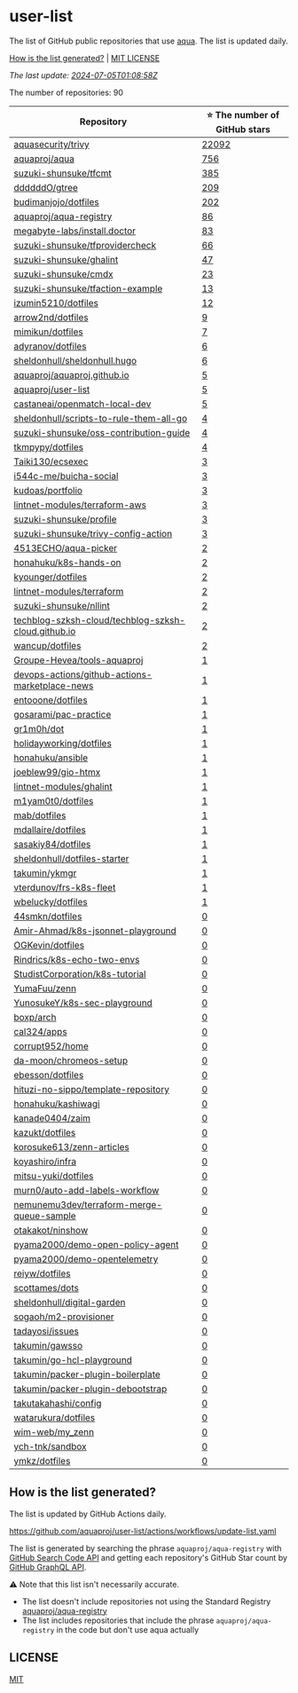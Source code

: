 <!-- DON'T EDIT README.md.
README.md is generated from templates automatically.
Please edit docs/HEADER.md and docs/FOOTER.md and Go code instead.
-->

# user-list

The list of GitHub public repositories that use [aqua](https://aquaproj.github.io/).
The list is updated daily.

[How is the list generated?](#how-is-the-list-generated) | [MIT LICENSE](https://github.com/aquaproj/user-list/blob/main/LICENSE)

_The last update: [2024-07-05T01:08:58Z](https://github.com/aquaproj/user-list/actions/runs/9801547134)_

The number of repositories: 90

Repository | :star: The number of GitHub stars
--- | ---
[aquasecurity/trivy](https://github.com/aquasecurity/trivy) | [22092](https://github.com/aquasecurity/trivy/stargazers)
[aquaproj/aqua](https://github.com/aquaproj/aqua) | [756](https://github.com/aquaproj/aqua/stargazers)
[suzuki-shunsuke/tfcmt](https://github.com/suzuki-shunsuke/tfcmt) | [385](https://github.com/suzuki-shunsuke/tfcmt/stargazers)
[ddddddO/gtree](https://github.com/ddddddO/gtree) | [209](https://github.com/ddddddO/gtree/stargazers)
[budimanjojo/dotfiles](https://github.com/budimanjojo/dotfiles) | [202](https://github.com/budimanjojo/dotfiles/stargazers)
[aquaproj/aqua-registry](https://github.com/aquaproj/aqua-registry) | [86](https://github.com/aquaproj/aqua-registry/stargazers)
[megabyte-labs/install.doctor](https://github.com/megabyte-labs/install.doctor) | [83](https://github.com/megabyte-labs/install.doctor/stargazers)
[suzuki-shunsuke/tfprovidercheck](https://github.com/suzuki-shunsuke/tfprovidercheck) | [66](https://github.com/suzuki-shunsuke/tfprovidercheck/stargazers)
[suzuki-shunsuke/ghalint](https://github.com/suzuki-shunsuke/ghalint) | [47](https://github.com/suzuki-shunsuke/ghalint/stargazers)
[suzuki-shunsuke/cmdx](https://github.com/suzuki-shunsuke/cmdx) | [23](https://github.com/suzuki-shunsuke/cmdx/stargazers)
[suzuki-shunsuke/tfaction-example](https://github.com/suzuki-shunsuke/tfaction-example) | [13](https://github.com/suzuki-shunsuke/tfaction-example/stargazers)
[izumin5210/dotfiles](https://github.com/izumin5210/dotfiles) | [12](https://github.com/izumin5210/dotfiles/stargazers)
[arrow2nd/dotfiles](https://github.com/arrow2nd/dotfiles) | [9](https://github.com/arrow2nd/dotfiles/stargazers)
[mimikun/dotfiles](https://github.com/mimikun/dotfiles) | [7](https://github.com/mimikun/dotfiles/stargazers)
[adyranov/dotfiles](https://github.com/adyranov/dotfiles) | [6](https://github.com/adyranov/dotfiles/stargazers)
[sheldonhull/sheldonhull.hugo](https://github.com/sheldonhull/sheldonhull.hugo) | [6](https://github.com/sheldonhull/sheldonhull.hugo/stargazers)
[aquaproj/aquaproj.github.io](https://github.com/aquaproj/aquaproj.github.io) | [5](https://github.com/aquaproj/aquaproj.github.io/stargazers)
[aquaproj/user-list](https://github.com/aquaproj/user-list) | [5](https://github.com/aquaproj/user-list/stargazers)
[castaneai/openmatch-local-dev](https://github.com/castaneai/openmatch-local-dev) | [5](https://github.com/castaneai/openmatch-local-dev/stargazers)
[sheldonhull/scripts-to-rule-them-all-go](https://github.com/sheldonhull/scripts-to-rule-them-all-go) | [4](https://github.com/sheldonhull/scripts-to-rule-them-all-go/stargazers)
[suzuki-shunsuke/oss-contribution-guide](https://github.com/suzuki-shunsuke/oss-contribution-guide) | [4](https://github.com/suzuki-shunsuke/oss-contribution-guide/stargazers)
[tkmpypy/dotfiles](https://github.com/tkmpypy/dotfiles) | [4](https://github.com/tkmpypy/dotfiles/stargazers)
[Taiki130/ecsexec](https://github.com/Taiki130/ecsexec) | [3](https://github.com/Taiki130/ecsexec/stargazers)
[i544c-me/buicha-social](https://github.com/i544c-me/buicha-social) | [3](https://github.com/i544c-me/buicha-social/stargazers)
[kudoas/portfolio](https://github.com/kudoas/portfolio) | [3](https://github.com/kudoas/portfolio/stargazers)
[lintnet-modules/terraform-aws](https://github.com/lintnet-modules/terraform-aws) | [3](https://github.com/lintnet-modules/terraform-aws/stargazers)
[suzuki-shunsuke/profile](https://github.com/suzuki-shunsuke/profile) | [3](https://github.com/suzuki-shunsuke/profile/stargazers)
[suzuki-shunsuke/trivy-config-action](https://github.com/suzuki-shunsuke/trivy-config-action) | [3](https://github.com/suzuki-shunsuke/trivy-config-action/stargazers)
[4513ECHO/aqua-picker](https://github.com/4513ECHO/aqua-picker) | [2](https://github.com/4513ECHO/aqua-picker/stargazers)
[honahuku/k8s-hands-on](https://github.com/honahuku/k8s-hands-on) | [2](https://github.com/honahuku/k8s-hands-on/stargazers)
[kyounger/dotfiles](https://github.com/kyounger/dotfiles) | [2](https://github.com/kyounger/dotfiles/stargazers)
[lintnet-modules/terraform](https://github.com/lintnet-modules/terraform) | [2](https://github.com/lintnet-modules/terraform/stargazers)
[suzuki-shunsuke/nllint](https://github.com/suzuki-shunsuke/nllint) | [2](https://github.com/suzuki-shunsuke/nllint/stargazers)
[techblog-szksh-cloud/techblog-szksh-cloud.github.io](https://github.com/techblog-szksh-cloud/techblog-szksh-cloud.github.io) | [2](https://github.com/techblog-szksh-cloud/techblog-szksh-cloud.github.io/stargazers)
[wancup/dotfiles](https://github.com/wancup/dotfiles) | [2](https://github.com/wancup/dotfiles/stargazers)
[Groupe-Hevea/tools-aquaproj](https://github.com/Groupe-Hevea/tools-aquaproj) | [1](https://github.com/Groupe-Hevea/tools-aquaproj/stargazers)
[devops-actions/github-actions-marketplace-news](https://github.com/devops-actions/github-actions-marketplace-news) | [1](https://github.com/devops-actions/github-actions-marketplace-news/stargazers)
[entooone/dotfiles](https://github.com/entooone/dotfiles) | [1](https://github.com/entooone/dotfiles/stargazers)
[gosarami/pac-practice](https://github.com/gosarami/pac-practice) | [1](https://github.com/gosarami/pac-practice/stargazers)
[gr1m0h/dot](https://github.com/gr1m0h/dot) | [1](https://github.com/gr1m0h/dot/stargazers)
[holidayworking/dotfiles](https://github.com/holidayworking/dotfiles) | [1](https://github.com/holidayworking/dotfiles/stargazers)
[honahuku/ansible](https://github.com/honahuku/ansible) | [1](https://github.com/honahuku/ansible/stargazers)
[joeblew99/gio-htmx](https://github.com/joeblew99/gio-htmx) | [1](https://github.com/joeblew99/gio-htmx/stargazers)
[lintnet-modules/ghalint](https://github.com/lintnet-modules/ghalint) | [1](https://github.com/lintnet-modules/ghalint/stargazers)
[m1yam0t0/dotfiles](https://github.com/m1yam0t0/dotfiles) | [1](https://github.com/m1yam0t0/dotfiles/stargazers)
[mab/dotfiles](https://github.com/mab/dotfiles) | [1](https://github.com/mab/dotfiles/stargazers)
[mdallaire/dotfiles](https://github.com/mdallaire/dotfiles) | [1](https://github.com/mdallaire/dotfiles/stargazers)
[sasakiy84/dotfiles](https://github.com/sasakiy84/dotfiles) | [1](https://github.com/sasakiy84/dotfiles/stargazers)
[sheldonhull/dotfiles-starter](https://github.com/sheldonhull/dotfiles-starter) | [1](https://github.com/sheldonhull/dotfiles-starter/stargazers)
[takumin/ykmgr](https://github.com/takumin/ykmgr) | [1](https://github.com/takumin/ykmgr/stargazers)
[vterdunov/frs-k8s-fleet](https://github.com/vterdunov/frs-k8s-fleet) | [1](https://github.com/vterdunov/frs-k8s-fleet/stargazers)
[wbelucky/dotfiles](https://github.com/wbelucky/dotfiles) | [1](https://github.com/wbelucky/dotfiles/stargazers)
[44smkn/dotfiles](https://github.com/44smkn/dotfiles) | [0](https://github.com/44smkn/dotfiles/stargazers)
[Amir-Ahmad/k8s-jsonnet-playground](https://github.com/Amir-Ahmad/k8s-jsonnet-playground) | [0](https://github.com/Amir-Ahmad/k8s-jsonnet-playground/stargazers)
[OGKevin/dotfiles](https://github.com/OGKevin/dotfiles) | [0](https://github.com/OGKevin/dotfiles/stargazers)
[Rindrics/k8s-echo-two-envs](https://github.com/Rindrics/k8s-echo-two-envs) | [0](https://github.com/Rindrics/k8s-echo-two-envs/stargazers)
[StudistCorporation/k8s-tutorial](https://github.com/StudistCorporation/k8s-tutorial) | [0](https://github.com/StudistCorporation/k8s-tutorial/stargazers)
[YumaFuu/zenn](https://github.com/YumaFuu/zenn) | [0](https://github.com/YumaFuu/zenn/stargazers)
[YunosukeY/k8s-sec-playground](https://github.com/YunosukeY/k8s-sec-playground) | [0](https://github.com/YunosukeY/k8s-sec-playground/stargazers)
[boxp/arch](https://github.com/boxp/arch) | [0](https://github.com/boxp/arch/stargazers)
[cal324/apps](https://github.com/cal324/apps) | [0](https://github.com/cal324/apps/stargazers)
[corrupt952/home](https://github.com/corrupt952/home) | [0](https://github.com/corrupt952/home/stargazers)
[da-moon/chromeos-setup](https://github.com/da-moon/chromeos-setup) | [0](https://github.com/da-moon/chromeos-setup/stargazers)
[ebesson/dotfiles](https://github.com/ebesson/dotfiles) | [0](https://github.com/ebesson/dotfiles/stargazers)
[hituzi-no-sippo/template-repository](https://github.com/hituzi-no-sippo/template-repository) | [0](https://github.com/hituzi-no-sippo/template-repository/stargazers)
[honahuku/kashiwagi](https://github.com/honahuku/kashiwagi) | [0](https://github.com/honahuku/kashiwagi/stargazers)
[kanade0404/zaim](https://github.com/kanade0404/zaim) | [0](https://github.com/kanade0404/zaim/stargazers)
[kazukt/dotfiles](https://github.com/kazukt/dotfiles) | [0](https://github.com/kazukt/dotfiles/stargazers)
[korosuke613/zenn-articles](https://github.com/korosuke613/zenn-articles) | [0](https://github.com/korosuke613/zenn-articles/stargazers)
[koyashiro/infra](https://github.com/koyashiro/infra) | [0](https://github.com/koyashiro/infra/stargazers)
[mitsu-yuki/dotfiles](https://github.com/mitsu-yuki/dotfiles) | [0](https://github.com/mitsu-yuki/dotfiles/stargazers)
[murn0/auto-add-labels-workflow](https://github.com/murn0/auto-add-labels-workflow) | [0](https://github.com/murn0/auto-add-labels-workflow/stargazers)
[nemunemu3dev/terraform-merge-queue-sample](https://github.com/nemunemu3dev/terraform-merge-queue-sample) | [0](https://github.com/nemunemu3dev/terraform-merge-queue-sample/stargazers)
[otakakot/ninshow](https://github.com/otakakot/ninshow) | [0](https://github.com/otakakot/ninshow/stargazers)
[pyama2000/demo-open-policy-agent](https://github.com/pyama2000/demo-open-policy-agent) | [0](https://github.com/pyama2000/demo-open-policy-agent/stargazers)
[pyama2000/demo-opentelemetry](https://github.com/pyama2000/demo-opentelemetry) | [0](https://github.com/pyama2000/demo-opentelemetry/stargazers)
[reiyw/dotfiles](https://github.com/reiyw/dotfiles) | [0](https://github.com/reiyw/dotfiles/stargazers)
[scottames/dots](https://github.com/scottames/dots) | [0](https://github.com/scottames/dots/stargazers)
[sheldonhull/digital-garden](https://github.com/sheldonhull/digital-garden) | [0](https://github.com/sheldonhull/digital-garden/stargazers)
[sogaoh/m2-provisioner](https://github.com/sogaoh/m2-provisioner) | [0](https://github.com/sogaoh/m2-provisioner/stargazers)
[tadayosi/issues](https://github.com/tadayosi/issues) | [0](https://github.com/tadayosi/issues/stargazers)
[takumin/gawsso](https://github.com/takumin/gawsso) | [0](https://github.com/takumin/gawsso/stargazers)
[takumin/go-hcl-playground](https://github.com/takumin/go-hcl-playground) | [0](https://github.com/takumin/go-hcl-playground/stargazers)
[takumin/packer-plugin-boilerplate](https://github.com/takumin/packer-plugin-boilerplate) | [0](https://github.com/takumin/packer-plugin-boilerplate/stargazers)
[takumin/packer-plugin-debootstrap](https://github.com/takumin/packer-plugin-debootstrap) | [0](https://github.com/takumin/packer-plugin-debootstrap/stargazers)
[takutakahashi/config](https://github.com/takutakahashi/config) | [0](https://github.com/takutakahashi/config/stargazers)
[watarukura/dotfiles](https://github.com/watarukura/dotfiles) | [0](https://github.com/watarukura/dotfiles/stargazers)
[wim-web/my_zenn](https://github.com/wim-web/my_zenn) | [0](https://github.com/wim-web/my_zenn/stargazers)
[ych-tnk/sandbox](https://github.com/ych-tnk/sandbox) | [0](https://github.com/ych-tnk/sandbox/stargazers)
[ymkz/dotfiles](https://github.com/ymkz/dotfiles) | [0](https://github.com/ymkz/dotfiles/stargazers)

## How is the list generated?

The list is updated by GitHub Actions daily.

https://github.com/aquaproj/user-list/actions/workflows/update-list.yaml

The list is generated by searching the phrase `aquaproj/aqua-registry` with [GitHub Search Code API](https://docs.github.com/en/rest/search/search?apiVersion=2022-11-28#search-code) and getting each repository's GitHub Star count by [GitHub GraphQL API](https://docs.github.com/graphql).

:warning: Note that this list isn't necessarily accurate.

- The list doesn't include repositories not using the Standard Registry [aquaproj/aqua-registry](https://github.com/aquaproj/aqua-registry)
- The list includes repositories that include the phrase `aquaproj/aqua-registry` in the code but don't use aqua actually

## LICENSE

[MIT](LICENSE)
